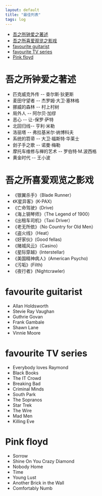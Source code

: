 ```yaml
---
layout: default
title: "最佳列表"
tags: log
---
```



- [吾之所钟爱之著述](#吾之所钟爱之著述)
- [吾之所喜爱观览之影戏](#吾之所喜爱观览之影戏)
- [favourite guitarist](#favourite-guitarist)
- [favourite TV series](#favourite-tv-series)
- [Pink floyd](#pink-floyd)


# <a name="吾之所钟爱之著述"></a>吾之所钟爱之著述
- 匹克威克外传 -- 查尔斯·狄更斯
- 麦田守望者 -- 杰罗姆·大卫·塞林格
- 挪威的森林 -- 村上村树
- 局外人 -- 阿尔贝·加缪
- 恶心 -- 让-保罗·萨特
- 北回归线-- 亨利·米勒
- 洛丽塔 -- 弗拉基米尔·纳博科夫
- 系统的笤帚 -- 大卫·福斯特·华莱士
- 刽子手之歌 -- 诺曼·梅勒
- 摩托车维修与禅的艺术 -- 罗伯特·M.波西格
- 黄金时代 -- 王小波

# <a name="吾之所喜爱观览之影戏"></a>吾之所喜爱观览之影戏
- 《银翼杀手》（Blade Runner）
- 《K星异客》(K-PAX)
- 《亡命驾驶》(Drive)
- 《海上钢琴师》（The Legend of 1900）
- 《出租车司机》（Taxi Driver）
- 《老无所依》（No Country for Old Men）
- 《盗火线》（Heat）
- 《好家伙》(Good fellas)
- 《赌城风云》（Casino）
- 《星际穿越》(Interstellar)
- 《美国精神病人》(American Psycho)
- 《污垢》(Filth)
- 《夜行者》(Nightcrawler)



# favourite guitarist
- Allan Holdsworth
- Stevie Ray Vaughan
- Guthrie Govan
- Frank Gambale
- Shawn Lane
- Vinnie Moore

# favourite TV series
- Everybody loves Raymond
- Black Books
- The IT Crowd
- Breaking Bad
- Criminal Minds
- South Park
- The Sopranos
- Star Trek
- The Wire
- Mad Men
- Killing Eve

# Pink floyd
- Sorrow
- Shine On You Crazy Diamond
- Nobody Home
- Time
- Young Lust
- Another Brick in the Wall
- Comfortably Numb
